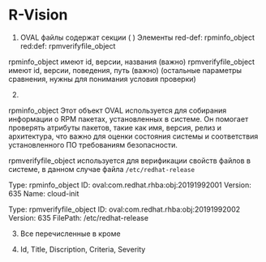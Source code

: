 # R-Vision

1. OVAL файлы содержат секции (<definitions> <tests> <objects> <states>)
	Элементы red-def: rpminfo_object
	         red:def: rpmverifyfile_object

rpminfo_object имеют id, версии, названия (важно)
rpmverifyfile_object имеют id, версии, поведения, путь (важно) (остальные параметры сравнения, нужны для понимания условия проверки)

2.

rpminfo_object
Этот объект OVAL используется для собирания информации о RPM пакетах, установленных в системе. Он помогает проверять атрибуты пакетов, такие как имя, версия, релиз и архитектура, что важно для оценки состояния системы и соответствия установленного ПО требованиям безопасности.

rpmverifyfile_object используется для верификации свойств файлов в системе, в данном случае файла `/etc/redhat-release`

Type: rpminfo_object
ID: oval:com.redhat.rhba:obj:20191992001
Version: 635
Name: cloud-init

Type: rpmverifyfile_object
ID: oval:com.redhat.rhba:obj:20191992002
Version: 635
FilePath: /etc/redhat-release

3. Все перечисленные в <advisory> кроме <severity>

4. Id, Title, Discription, Criteria, Severity

